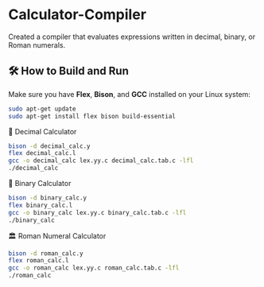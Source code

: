 # Calculator-Compiler
Created a compiler that evaluates expressions written in decimal, binary, or Roman numerals.

## 🛠️ How to Build and Run

Make sure you have **Flex**, **Bison**, and **GCC** installed on your Linux system:

```bash
sudo apt-get update
sudo apt-get install flex bison build-essential
```
🔢 Decimal Calculator
```bash
bison -d decimal_calc.y
flex decimal_calc.l
gcc -o decimal_calc lex.yy.c decimal_calc.tab.c -lfl
./decimal_calc
```
🔁 Binary Calculator
```bash
bison -d binary_calc.y
flex binary_calc.l
gcc -o binary_calc lex.yy.c binary_calc.tab.c -lfl
./binary_calc  
```
🏛 Roman Numeral Calculator
```bash
bison -d roman_calc.y
flex roman_calc.l
gcc -o roman_calc lex.yy.c roman_calc.tab.c -lfl
./roman_calc
```
